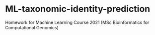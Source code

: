 # ML-taxonomic-identity-prediction
Homework for Machine Learning Course 2021 (MSc Bioinformatics for Computational Genomics)
